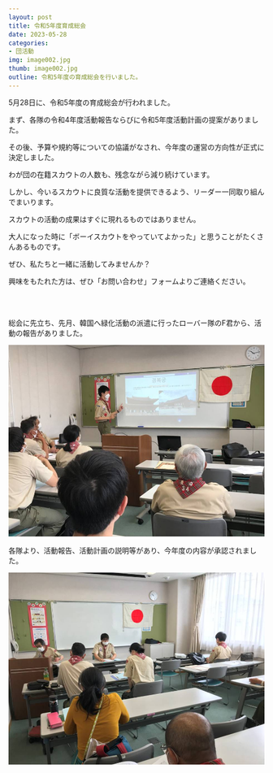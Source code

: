 ```yaml
---
layout: post
title: 令和5年度育成総会
date: 2023-05-28
categories:
- 団活動
img: image002.jpg
thumb: image002.jpg
outline: 令和5年度の育成総会を行いました。
---
```


5月28日に、令和5年度の育成総会が行われました。

まず、各隊の令和4年度活動報告ならびに令和5年度活動計画の提案がありました。

その後、予算や規約等についての協議がなされ、今年度の運営の方向性が正式に決定しました。

わが団の在籍スカウトの人数も、残念ながら減り続けています。

しかし、今いるスカウトに良質な活動を提供できるよう、リーダー一同取り組んでまいります。

スカウトの活動の成果はすぐに現れるものではありません。

大人になった時に「ボーイスカウトをやっていてよかった」と思うことがたくさんあるものです。

ぜひ、私たちと一緒に活動してみませんか？

興味をもたれた方は、ぜひ「お問い合わせ」フォームよりご連絡ください。

<br>

<br>

総会に先立ち、先月、韓国へ緑化活動の派遣に行ったローバー隊のF君から、活動の報告がありました。

<img src="/assets/img/blog/2023-05-28-令和5年度育成総会/image001.jpg">

各隊より、活動報告、活動計画の説明等があり、今年度の内容が承認されました。

<img src="/assets/img/blog/2023-05-28-令和5年度育成総会/image002.jpg">

